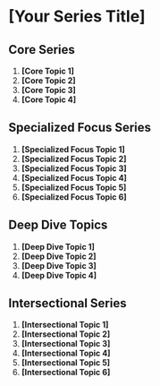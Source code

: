 # [Your Series Title]

## Core Series
1. **[Core Topic 1]**
2. **[Core Topic 2]**
3. **[Core Topic 3]**
4. **[Core Topic 4]**

## Specialized Focus Series
1. **[Specialized Focus Topic 1]**
2. **[Specialized Focus Topic 2]**
3. **[Specialized Focus Topic 3]**
4. **[Specialized Focus Topic 4]**
5. **[Specialized Focus Topic 5]**
6. **[Specialized Focus Topic 6]**

## Deep Dive Topics
1. **[Deep Dive Topic 1]**
2. **[Deep Dive Topic 2]**
3. **[Deep Dive Topic 3]**
4. **[Deep Dive Topic 4]**

## Intersectional Series
1. **[Intersectional Topic 1]**
2. **[Intersectional Topic 2]**
3. **[Intersectional Topic 3]**
4. **[Intersectional Topic 4]**
5. **[Intersectional Topic 5]**
6. **[Intersectional Topic 6]**
